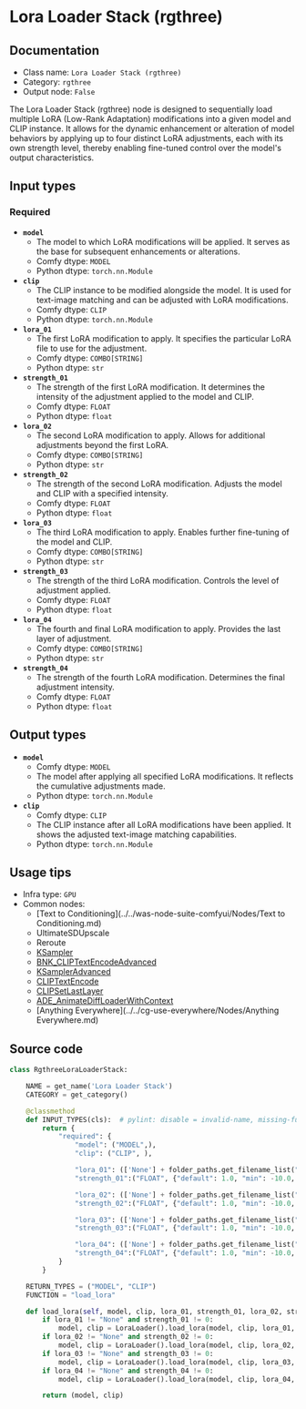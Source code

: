 # Lora Loader Stack (rgthree)
## Documentation
- Class name: `Lora Loader Stack (rgthree)`
- Category: `rgthree`
- Output node: `False`

The Lora Loader Stack (rgthree) node is designed to sequentially load multiple LoRA (Low-Rank Adaptation) modifications into a given model and CLIP instance. It allows for the dynamic enhancement or alteration of model behaviors by applying up to four distinct LoRA adjustments, each with its own strength level, thereby enabling fine-tuned control over the model's output characteristics.
## Input types
### Required
- **`model`**
    - The model to which LoRA modifications will be applied. It serves as the base for subsequent enhancements or alterations.
    - Comfy dtype: `MODEL`
    - Python dtype: `torch.nn.Module`
- **`clip`**
    - The CLIP instance to be modified alongside the model. It is used for text-image matching and can be adjusted with LoRA modifications.
    - Comfy dtype: `CLIP`
    - Python dtype: `torch.nn.Module`
- **`lora_01`**
    - The first LoRA modification to apply. It specifies the particular LoRA file to use for the adjustment.
    - Comfy dtype: `COMBO[STRING]`
    - Python dtype: `str`
- **`strength_01`**
    - The strength of the first LoRA modification. It determines the intensity of the adjustment applied to the model and CLIP.
    - Comfy dtype: `FLOAT`
    - Python dtype: `float`
- **`lora_02`**
    - The second LoRA modification to apply. Allows for additional adjustments beyond the first LoRA.
    - Comfy dtype: `COMBO[STRING]`
    - Python dtype: `str`
- **`strength_02`**
    - The strength of the second LoRA modification. Adjusts the model and CLIP with a specified intensity.
    - Comfy dtype: `FLOAT`
    - Python dtype: `float`
- **`lora_03`**
    - The third LoRA modification to apply. Enables further fine-tuning of the model and CLIP.
    - Comfy dtype: `COMBO[STRING]`
    - Python dtype: `str`
- **`strength_03`**
    - The strength of the third LoRA modification. Controls the level of adjustment applied.
    - Comfy dtype: `FLOAT`
    - Python dtype: `float`
- **`lora_04`**
    - The fourth and final LoRA modification to apply. Provides the last layer of adjustment.
    - Comfy dtype: `COMBO[STRING]`
    - Python dtype: `str`
- **`strength_04`**
    - The strength of the fourth LoRA modification. Determines the final adjustment intensity.
    - Comfy dtype: `FLOAT`
    - Python dtype: `float`
## Output types
- **`model`**
    - Comfy dtype: `MODEL`
    - The model after applying all specified LoRA modifications. It reflects the cumulative adjustments made.
    - Python dtype: `torch.nn.Module`
- **`clip`**
    - Comfy dtype: `CLIP`
    - The CLIP instance after all LoRA modifications have been applied. It shows the adjusted text-image matching capabilities.
    - Python dtype: `torch.nn.Module`
## Usage tips
- Infra type: `GPU`
- Common nodes:
    - [Text to Conditioning](../../was-node-suite-comfyui/Nodes/Text to Conditioning.md)
    - UltimateSDUpscale
    - Reroute
    - [KSampler](../../Comfy/Nodes/KSampler.md)
    - [BNK_CLIPTextEncodeAdvanced](../../ComfyUI_ADV_CLIP_emb/Nodes/BNK_CLIPTextEncodeAdvanced.md)
    - [KSamplerAdvanced](../../Comfy/Nodes/KSamplerAdvanced.md)
    - [CLIPTextEncode](../../Comfy/Nodes/CLIPTextEncode.md)
    - [CLIPSetLastLayer](../../Comfy/Nodes/CLIPSetLastLayer.md)
    - [ADE_AnimateDiffLoaderWithContext](../../ComfyUI-AnimateDiff-Evolved/Nodes/ADE_AnimateDiffLoaderWithContext.md)
    - [Anything Everywhere](../../cg-use-everywhere/Nodes/Anything Everywhere.md)



## Source code
```python
class RgthreeLoraLoaderStack:

    NAME = get_name('Lora Loader Stack')
    CATEGORY = get_category()

    @classmethod
    def INPUT_TYPES(cls):  # pylint: disable = invalid-name, missing-function-docstring
        return {
            "required": {
                "model": ("MODEL",),
                "clip": ("CLIP", ),

                "lora_01": (['None'] + folder_paths.get_filename_list("loras"), ),
                "strength_01":("FLOAT", {"default": 1.0, "min": -10.0, "max": 10.0, "step": 0.01}),

                "lora_02": (['None'] + folder_paths.get_filename_list("loras"), ),
                "strength_02":("FLOAT", {"default": 1.0, "min": -10.0, "max": 10.0, "step": 0.01}),

                "lora_03": (['None'] + folder_paths.get_filename_list("loras"), ),
                "strength_03":("FLOAT", {"default": 1.0, "min": -10.0, "max": 10.0, "step": 0.01}),

                "lora_04": (['None'] + folder_paths.get_filename_list("loras"), ),
                "strength_04":("FLOAT", {"default": 1.0, "min": -10.0, "max": 10.0, "step": 0.01}),
            }
        }

    RETURN_TYPES = ("MODEL", "CLIP")
    FUNCTION = "load_lora"

    def load_lora(self, model, clip, lora_01, strength_01, lora_02, strength_02, lora_03, strength_03, lora_04, strength_04):
        if lora_01 != "None" and strength_01 != 0:
            model, clip = LoraLoader().load_lora(model, clip, lora_01, strength_01, strength_01)
        if lora_02 != "None" and strength_02 != 0:
            model, clip = LoraLoader().load_lora(model, clip, lora_02, strength_02, strength_02)
        if lora_03 != "None" and strength_03 != 0:
            model, clip = LoraLoader().load_lora(model, clip, lora_03, strength_03, strength_03)
        if lora_04 != "None" and strength_04 != 0:
            model, clip = LoraLoader().load_lora(model, clip, lora_04, strength_04, strength_04)

        return (model, clip)

```
